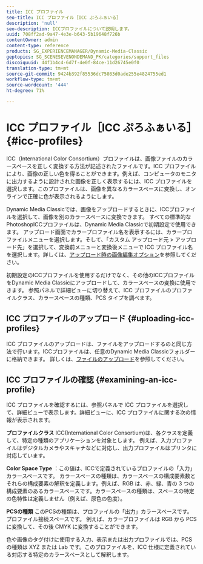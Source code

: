 ```yaml
---
title: ICC プロファイル
seo-title: ICC プロファイル［ICC ぷろふぁいる］
description: 'null'
seo-description: ICCプロファイルについて説明します。
uuid: 708ff2ad-9a47-4e3e-b643-5b19648f726b
contentOwner: admin
content-type: reference
products: SG_EXPERIENCEMANAGER/Dynamic-Media-Classic
geptopics: SG_SCENESEVENONDEMAND_PK/categories/support_files
discoiquuid: 44f1b4c4-6d7f-4e0f-84ce-11d26745e0f0
translation-type: tm+mt
source-git-commit: 9424b392f85536dc75083d0ade255e4824755ed1
workflow-type: tm+mt
source-wordcount: '444'
ht-degree: 71%

---
```



# ICC プロファイル［ICC ぷろふぁいる］{#icc-profiles}

ICC（International Color Consortium）プロファイルは、画像ファイルのカラースペースを正しく変換する方法が記述されたファイルです。ICC プロファイルにより、画像の正しい色を得ることができます。例えば、コンピュータのモニタに出力するように設計された画像を正しく表示するには、ICC プロファイルを選択します。このプロファイルは、画像を異なるカラースペースに変換し、オンラインで正確に色が表示されるようにします。

Dynamic Media Classicでは、画像をアップロードするときに、ICCプロファイルを選択して、画像を別のカラースペースに変換できます。 すべての標準的なPhotoshopICCプロファイルは、Dynamic Media Classicで初期設定で使用できます。 アップロード画面でカラープロファイル名を表示するには、カラープロファイルメニューを選択します。そして、「カスタム アップロード元 > アップロード先」を選択して、変換前メニューと変換後メニューで ICC プロファイル名を選択します。詳しくは、[アップロード時の画像編集オプション](image-editing-options-upload.md#image-editing-options-at-upload)を参照してください。

初期設定のICCプロファイルを使用するだけでなく、その他のICCプロファイルをDynamic Media Classicにアップロードして、カラースペースの変換に使用できます。 参照パネルで詳細ビューに切り替えて、ICC プロファイルのプロファイルクラス、カラースペースの種類、PCS タイプを調べます。

## ICC プロファイルのアップロード {#uploading-icc-profiles}

ICC プロファイルのアップロードは、ファイルをアップロードするのと同じ方法で行います。ICCプロファイルは、任意のDynamic Media Classicフォルダーに格納できます。 詳しくは、[ファイルのアップロード](uploading-files.md#uploading_your_files)を参照してください。

## ICC プロファイルの確認 {#examining-an-icc-profile}

ICC プロファイルを確認するには、参照パネルで ICC プロファイルを選択して、詳細ビューで表示します。詳細ビューに、ICC プロファイルに関する次の情報が表示されます。

**プロファイルクラス** ICC(International Color Consortium)は、各クラスを定義して、特定の種類のアプリケーションを対象とします。 例えば、入力プロファイルはデジタルカメラやスキャナなどに対応し、出力プロファイルはプリンタに対応しています。

**Color Space Type** ：この値は、ICCで定義されているプロファイルの「入力」カラースペースです。 カラースペースの種類は、カラースペースの構成要素数とそれらの構成要素の解釈を定義します。例えば、RGB は、赤、緑、青の 3 つの構成要素のあるカラースペースです。カラースペースの種類は、スペースの特定の色特性は定義しません（例えば、原色の色度）。

**PCSの種類** このPCSの種類は、プロファイルの「出力」カラースペースです。プロファイル接続スペースです。 例えば、カラープロファイルは RGB から PCS に変換して、その後 CMYK に変換することができます。

色や画像のタグ付けに使用する入力、表示または出力プロファイルでは、PCS の種類は XYZ または Lab です。このプロファイルを、ICC 仕様に定義されている対応する特定のカラースペースとして解釈します。
